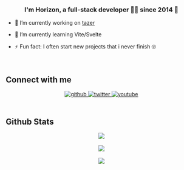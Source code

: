 ### <div align="center">I'm Horizon, a full-stack developer 👨‍💻 since 2014 🚀</div>  
  

- 🔭 I’m currently working on [tazer](https://github.com/ezppfarm/tazer)  
  

- 🌱 I’m currently learning Vite/Svelte 
  

- ⚡ Fun fact: I often start new projects that i never finish 🙄  
  

<br/>  

## Connect with me  
<div align="center">
<a href="https://github.com/HorizonCode" target="_blank">
<img src=https://img.shields.io/badge/github-%2324292e.svg?&style=for-the-badge&logo=github&logoColor=white alt=github style="margin-bottom: 5px;" />
</a>
<a href="https://twitter.com/RealHorizon" target="_blank">
<img src=https://img.shields.io/badge/twitter-%2300acee.svg?&style=for-the-badge&logo=twitter&logoColor=white alt=twitter style="margin-bottom: 5px;" />
</a>
<a href="https://www.youtube.com/user/HorizonCode88" target="_blank">
<img src=https://img.shields.io/badge/youtube-%23EE4831.svg?&style=for-the-badge&logo=youtube&logoColor=white alt=youtube style="margin-bottom: 5px;" />
</a>  
</div>  
  

<br/>  


## Github Stats  
<div align="center"><img src="https://github-readme-stats.vercel.app/api?username=HorizonCode&show_icons=true&count_private=true&hide_border=true&theme=dark" align="center" /></div>  

<br/>  

<div align="center">
  <a href="https://spotify-github-profile.vercel.app/api/view?uid=pm70ibwhgyewm2z69f7jgn1ok&redirect=true">
  <img src="https://spotify-github-profile.vercel.app/api/view?uid=pm70ibwhgyewm2z69f7jgn1ok&cover_image=true&theme=default&bar_color=53b14f&bar_color_cover=true" />
  </a>
</div>  
  

<br/>  

<div align="center">
            <a href="https://paypal.me/horizoncode" target="_blank" style="display: inline-block;">
                <img
                    src="https://img.shields.io/badge/Donate-PayPal-blue.svg?style=flat-square" 
                    align="center"
                />
            </a></div>
<br />
